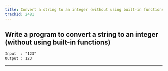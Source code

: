 ```yaml
---
title: Convert a string to an integer (without using built-in functions)
trackId: 2481
---
```


## Write a program to convert a string to an integer (without using built-in functions)

```txt
Input  : "123"
Output : 123
```

---
